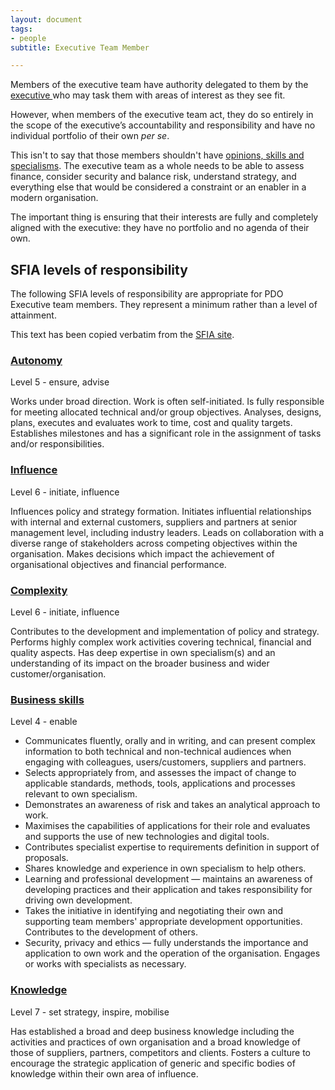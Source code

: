 ```yaml
---
layout: document
tags:
- people
subtitle: Executive Team Member

---
```

Members of the executive team have authority delegated to them by the [executive ](/executive/)who may task them with areas of interest as they see fit.

However, when members of the executive team act, they do so entirely in the scope of the executive’s accountability and responsibility and have no individual portfolio of their own _per se_.

This isn't to say that those members shouldn't have [opinions, skills and specialisms](/executive/#relevant-sfia-skills). The executive team as a whole needs to be able to assess finance, consider security and balance risk, understand strategy, and everything else that would be considered a constraint or an enabler in a modern organisation.

The important thing is ensuring that their interests are fully and completely aligned with the executive: they have no portfolio and no agenda of their own.

## SFIA levels of responsibility

The following SFIA levels of responsibility are appropriate for PDO Executive team members. They represent a minimum rather than a level of attainment.

This text has been copied verbatim from the [SFIA site](https://sfia-online.org/).

### [Autonomy](https://sfia-online.org/en/sfia-8/responsibilities/autonomy)

Level 5 - ensure, advise

Works under broad direction. Work is often self-initiated. Is fully responsible for meeting allocated technical and/or group objectives. Analyses, designs, plans, executes and evaluates work to time, cost and quality targets. Establishes milestones and has a significant role in the assignment of tasks and/or responsibilities.

### [Influence](https://sfia-online.org/en/sfia-8/responsibilities/influence)

Level 6 - initiate, influence

Influences policy and strategy formation. Initiates influential relationships with internal and external customers, suppliers and partners at senior management level, including industry leaders. Leads on collaboration with a diverse range of stakeholders across competing objectives within the organisation. Makes decisions which impact the achievement of organisational objectives and financial performance.

### [Complexity](https://sfia-online.org/en/sfia-8/responsibilities/complexity)

Level 6 - initiate, influence

Contributes to the development and implementation of policy and strategy. Performs highly complex work activities covering technical, financial and quality aspects. Has deep expertise in own specialism(s) and an understanding of its impact on the broader business and wider customer/organisation.

### [Business skills](https://sfia-online.org/en/sfia-8/responsibilities/business-skills)

Level 4 - enable

* Communicates fluently, orally and in writing, and can present complex information to both technical and non-technical audiences when engaging with colleagues, users/customers, suppliers and partners.
* Selects appropriately from, and assesses the impact of change to applicable standards, methods, tools, applications and processes relevant to own specialism.
* Demonstrates an awareness of risk and takes an analytical approach to work.
* Maximises the capabilities of applications for their role and evaluates and supports the use of new technologies and digital tools.
* Contributes specialist expertise to requirements definition in support of proposals.
* Shares knowledge and experience in own specialism to help others.
* Learning and professional development — maintains an awareness of developing practices and their application and takes responsibility for driving own development.
* Takes the initiative in identifying and negotiating their own and supporting team members' appropriate development opportunities. Contributes to the development of others.
* Security, privacy and ethics — fully understands the importance and application to own work and the operation of the organisation. Engages or works with specialists as necessary.

### [Knowledge](https://sfia-online.org/en/sfia-8/responsibilities/knowledge)

Level 7 - set strategy, inspire, mobilise

Has established a broad and deep business knowledge including the activities and practices of own organisation and a broad knowledge of those of suppliers, partners, competitors and clients. Fosters a culture to encourage the strategic application of generic and specific bodies of knowledge within their own area of influence.

